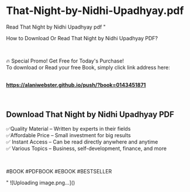 # That-Night-by-Nidhi-Upadhyay.pdf
Read That Night by Nidhi  Upadhyay pdf
"<p>How to Download Or Read That Night by Nidhi  Upadhyay PDF?</p>
<p>&nbsp;</p>
<p>&#128293;  Special Promo! Get Free for Today's Purchase!<br />To download or Read your free Book, simply click link address here:&nbsp;<br />&nbsp;</p>
<p><a href=""https://alaniwebster.github.io/push/?book=0143451871""><strong>https://alaniwebster.github.io/push/?book=0143451871</strong></a></p>
<p>&nbsp;</p>
<h2>Download That Night by Nidhi  Upadhyay PDF</h2>
<p>&#x2705;Quality Material &ndash; Written by experts in their fields<br />&#x2705;Affordable Price &ndash; Small investment for big results<br />&#x2705; Instant Access &ndash; Can be read directly anywhere and anytime<br />&#x2705; Various Topics &ndash; Business, self-development, finance, and more</p>
<p>&nbsp;</p>
<p>#BOOK #PDFBOOK #EBOOK #BESTSELLER</p>
"
![Uploading image.png…]()

